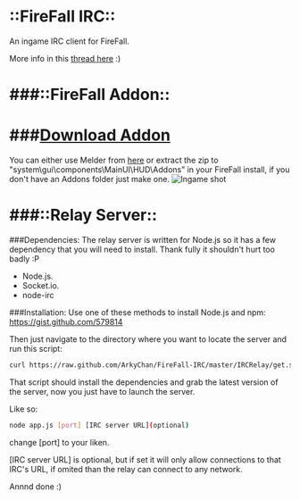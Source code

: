 ::FireFall IRC::
====================

An ingame IRC client for FireFall.

More info in this [thread here](http://www.firefallthegame.com/community/threads/addon-ingame-irc.65422/) :)

###::FireFall Addon::
====================
###[Download Addon](https://github.com/ArkyChan/FireFall-IRC/raw/master/IRC.zip)
====================

You can either use Melder from [here](http://www.firefallthegame.com/community/threads/addon-manager-melder.52327/) or extract the zip to "system\gui\components\MainUI\HUD\Addons" in your FireFall install, if you don't have an Addons folder just make one.
![Ingame shot](http://www.yayifications.net/firefall/addons/irc/IRC_FULLSCREEN.png "Ingame Shot")


###::Relay Server::
====================
###Dependencies:
The relay server is written for Node.js so it has a few dependency that you will need to install. Thank fully it shouldn't hurt too badly :P
*  Node.js.
* 	Socket.io.
* 	node-irc 

###Installation:
Use one of these methods to install Node.js and npm: https://gist.github.com/579814

Then just navigate to the directory where you want to locate the server and run this script:
 ```bash
curl https://raw.github.com/ArkyChan/FireFall-IRC/master/IRCRelay/get.sh | sh
  ```
That script should install the dependencies and grab the latest version of the server, now you just have to launch the server.

Like so:
 ```bash
node app.js [port] [IRC server URL](optional)
  ```

change [port] to your liken.

[IRC server URL] is optional, but if set it will only allow connections to that IRC's URL, if omited than the relay can connect to any network. 

Annnd done :)
